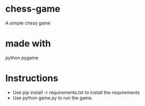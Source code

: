 # chess-game
A simple chess game

# made with
python
pygame

# Instructions
+ Use pip install -r requirements.txt to install the requirements
+ Use python game.py to run the game.
